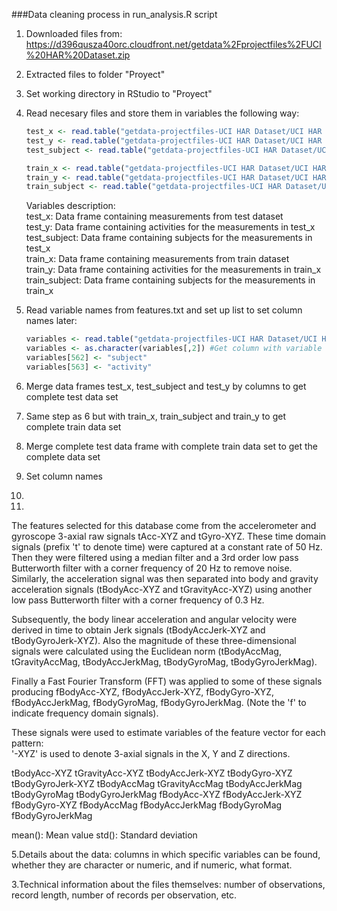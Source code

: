 ###Data cleaning process in run_analysis.R script

1. Downloaded files from: https://d396qusza40orc.cloudfront.net/getdata%2Fprojectfiles%2FUCI%20HAR%20Dataset.zip  
2. Extracted files to folder "Proyect"  
3. Set working directory in RStudio to "Proyect"  
4. Read necesary files and store them in variables the following way:  
    ```R
    test_x <- read.table("getdata-projectfiles-UCI HAR Dataset/UCI HAR Dataset/test/X_test.txt")  
    test_y <- read.table("getdata-projectfiles-UCI HAR Dataset/UCI HAR Dataset/test/y_test.txt")  
    test_subject <- read.table("getdata-projectfiles-UCI HAR Dataset/UCI HAR Dataset/test/subject_test.txt")  

    train_x <- read.table("getdata-projectfiles-UCI HAR Dataset/UCI HAR Dataset/train/X_train.txt")  
    train_y <- read.table("getdata-projectfiles-UCI HAR Dataset/UCI HAR Dataset/train/y_train.txt")  
    train_subject <- read.table("getdata-projectfiles-UCI HAR Dataset/UCI HAR Dataset/train/subject_train.txt")  
    ```
    Variables description:  
    test_x: Data frame containing measurements from test dataset  
    test_y: Data frame containing activities for the measurements in test_x  
    test_subject: Data frame containing subjects for the measurements in test_x  
    train_x: Data frame containing measurements from train dataset  
    train_y: Data frame containing activities for the measurements in train_x  
    train_subject: Data frame containing subjects for the measurements in train_x  
    
5. Read variable names from features.txt and set up list to set column names later:  
    ```R
    variables <- read.table("getdata-projectfiles-UCI HAR Dataset/UCI HAR Dataset/features.txt")  
    variables <- as.character(variables[,2]) #Get column with variable names  
    variables[562] <- "subject"  
    variables[563] <- "activity"  
    ```
6. Merge data frames test_x, test_subject and test_y by columns to get complete test data set  
7. Same step as 6 but with train_x, train_subject and train_y to get complete train data set  
8. Merge complete test data frame with complete train data set to get the complete data set
9. Set column names  
10. 
6.
The features selected for this database come from the accelerometer and gyroscope 3-axial raw signals tAcc-XYZ and tGyro-XYZ. These time domain signals (prefix 't' to denote time) were captured at a constant rate of 50 Hz. Then they were filtered using a median filter and a 3rd order low pass Butterworth filter with a corner frequency of 20 Hz to remove noise. Similarly, the acceleration signal was then separated into body and gravity acceleration signals (tBodyAcc-XYZ and tGravityAcc-XYZ) using another low pass Butterworth filter with a corner frequency of 0.3 Hz. 

Subsequently, the body linear acceleration and angular velocity were derived in time to obtain Jerk signals (tBodyAccJerk-XYZ and tBodyGyroJerk-XYZ). Also the magnitude of these three-dimensional signals were calculated using the Euclidean norm (tBodyAccMag, tGravityAccMag, tBodyAccJerkMag, tBodyGyroMag, tBodyGyroJerkMag). 

Finally a Fast Fourier Transform (FFT) was applied to some of these signals producing fBodyAcc-XYZ, fBodyAccJerk-XYZ, fBodyGyro-XYZ, fBodyAccJerkMag, fBodyGyroMag, fBodyGyroJerkMag. (Note the 'f' to indicate frequency domain signals). 

These signals were used to estimate variables of the feature vector for each pattern:  
'-XYZ' is used to denote 3-axial signals in the X, Y and Z directions.

tBodyAcc-XYZ
tGravityAcc-XYZ
tBodyAccJerk-XYZ
tBodyGyro-XYZ
tBodyGyroJerk-XYZ
tBodyAccMag
tGravityAccMag
tBodyAccJerkMag
tBodyGyroMag
tBodyGyroJerkMag
fBodyAcc-XYZ
fBodyAccJerk-XYZ
fBodyGyro-XYZ
fBodyAccMag
fBodyAccJerkMag
fBodyGyroMag
fBodyGyroJerkMag

mean(): Mean value
std(): Standard deviation

5.Details about the data: columns in which specific variables can be found, whether they are character or numeric, and if numeric, what format.

3.Technical information about the files themselves: number of observations, record length, number of records per observation, etc.
